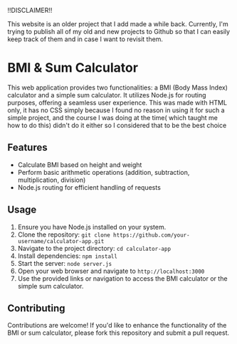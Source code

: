 !!DISCLAIMER!!

This website is an older project that I add made a while back. Currently, I'm trying to publish all of my old and new projects to Github so that I can easily keep track of them and in case I want to revisit them.

# BMI & Sum Calculator

This web application provides two functionalities: a BMI (Body Mass Index) calculator and a simple sum calculator. It utilizes Node.js for routing purposes, offering a seamless user experience. 
This was made with HTML only, it has no CSS simply because I found no reason in using it for such a simple project, and the course I was doing at the time( which taught me how to do this) didn't do it either so I considered that to be the best choice

## Features

- Calculate BMI based on height and weight
- Perform basic arithmetic operations (addition, subtraction, multiplication, division)
- Node.js routing for efficient handling of requests

## Usage

1. Ensure you have Node.js installed on your system.
2. Clone the repository: `git clone https://github.com/your-username/calculator-app.git`
3. Navigate to the project directory: `cd calculator-app`
4. Install dependencies: `npm install`
5. Start the server: `node server.js`
6. Open your web browser and navigate to `http://localhost:3000`
7. Use the provided links or navigation to access the BMI calculator or the simple sum calculator.

## Contributing

Contributions are welcome! If you'd like to enhance the functionality of the BMI or sum calculator, please fork this repository and submit a pull request.
